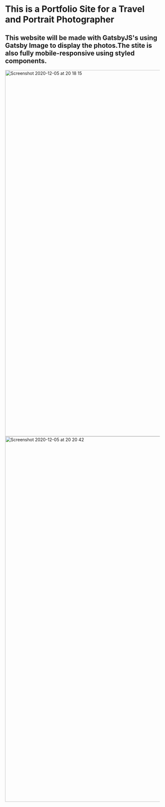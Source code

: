# This is a Portfolio Site for a Travel and Portrait Photographer

## This website will be made with GatsbyJS's using Gatsby Image to display the photos.The stite is also fully mobile-responsive using styled components.



<img width="1189" alt="Screenshot 2020-12-05 at 20 18 15" src="https://user-images.githubusercontent.com/71759511/101262482-0f0a6300-3737-11eb-8666-0cbf6546f39f.png">



<img width="1186" alt="Screenshot 2020-12-05 at 20 20 42" src="https://user-images.githubusercontent.com/71759511/101262557-a1ab0200-3737-11eb-9c84-9fda68609136.png">


